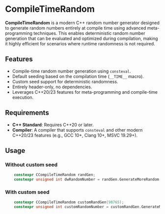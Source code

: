 # CompileTimeRandom

**CompileTimeRandom** is a modern C++ random number generator designed to generate random numbers entirely at compile time using advanced meta-programming techniques. This enables deterministic random number generation that can be evaluated and optimized during compilation, making it highly efficient for scenarios where runtime randomness is not required.

## Features

- Compile-time random number generation using `consteval`.
- Default seeding based on the compilation time (`__TIME__` macro).
- Custom seed support for deterministic randomness.
- Entirely header-only, no dependencies.
- Leverages C++20/23 features for meta-programming and compile-time execution.

## Requirements

- **C++ Standard**: Requires C++20 or later.
- **Compiler**: A compiler that supports `consteval` and other modern C++20/23 features (e.g., GCC 10+, Clang 10+, MSVC 19.29+).

## Usage
### Without custom seed
```cpp
    constexpr CCompileTimeRandom randGen;
    constexpr unsigned int dwRandomNumber = randGen.GenerateMoreRandom();
```
### With custom seed
```cpp
    constexpr CCompileTimeRandom customRandGen(98765);
    constexpr unsigned int customRandomNumber = customRandGen.GenerateMoreRandom();
```
